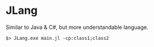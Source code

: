 # JLang
Similar to Java & C#, but more understandable language.

```
$> JLang.exe main.jl -cp:class1;class2
```
